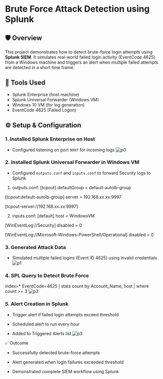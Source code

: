 # Brute Force Attack Detection using Splunk

## 🛡️ Overview
This project demonstrates how to detect brute-force login attempts using **Splunk SIEM**. 
It simulates real-world failed login activity (EventCode 4625) from a Windows machine and triggers an alert when multiple failed attempts are detected in a short time frame.


## 🧰 Tools Used
- Splunk Enterprise (host machine)
- Splunk Universal Forwarder (Windows VM)
- Windows 10 VM (for log generation)
- EventCode 4625 (Failed Logon)


## ⚙️ Setup & Configuration

### 1. Installed Splunk Enterprise on Host
- Configured listening on port `9997` for incoming logs
![p0](https://github.com/user-attachments/assets/f2d0f221-1518-4c3f-a742-c5f9a905438e)

### 2. Installed Splunk Universal Forwarder in Windows VM
- Configured `outputs.conf` and `inputs.conf` to forward Security logs to Splunk
1) outputs.conf:
  [tcpout]
defaultGroup = default-autolb-group

[tcpout:default-autolb-group]
server = 192.168.xx.xx:9997

[tcpout-server://192.168.xx.xx:9997]

2) inputs.conf:
[default]
host = WindowsVM

[WinEventLog://Security]
disabled = 0

[WinEventLog://Microsoft-Windows-PowerShell/Operational]
disabled = 0


### 3. Generated Attack Data
- Simulated multiple failed logins (Event ID 4625) using invalid credentials
  ![p1](https://github.com/user-attachments/assets/5209e67f-83d9-432b-99ce-ff7168b79e4d)


### 4. SPL Query to Detect Brute Force
index=* EventCode=4625
| stats count by Account_Name, host
| where count >= 3
![p2](https://github.com/user-attachments/assets/883e801b-ead5-4315-8969-e7dcde571ea4)

### 5. Alert Creation in Splunk
- Trigger alert if failed login attempts exceed threshold

- Scheduled alert to run every hour

- Added to Triggered Alerts list
![p3](https://github.com/user-attachments/assets/36d7776c-d4d7-49ef-9175-21a6ee164ac8)

✅ Outcome
- Successfully detected brute-force attempts

- Alert generated when login failures exceeded threshold

- Demonstrated complete SIEM workflow using Splunk


